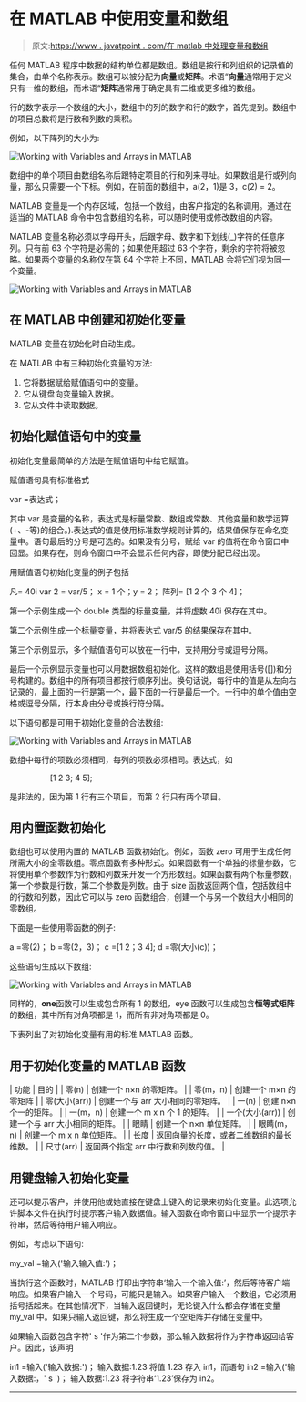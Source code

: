 # 在 MATLAB 中使用变量和数组

> 原文:[https://www . javatpoint . com/在 matlab 中处理变量和数组](https://www.javatpoint.com/working-with-variables-and-arrays-in-matlab)

任何 MATLAB 程序中数据的结构单位都是数组。数组是按行和列组织的记录值的集合，由单个名称表示。数组可以被分配为**向量**或**矩阵**。术语“**向量**通常用于定义只有一维的数组，而术语“**矩阵**通常用于确定具有二维或更多维的数组。

行的数字表示一个数组的大小，数组中的列的数字和行的数字，首先提到。数组中的项目总数将是行数和列数的乘积。

例如，以下阵列的大小为:

![Working with Variables and Arrays in MATLAB](../Images/ba816072f19ebd9fb34ef124c900a60e.png)

数组中的单个项目由数组名称后跟特定项目的行和列来寻址。如果数组是行或列向量，那么只需要一个下标。例如，在前面的数组中，a(2，1)是 3，c(2) = 2。

MATLAB 变量是一个内存区域，包括一个数组，由客户指定的名称调用。通过在适当的 MATLAB 命令中包含数组的名称，可以随时使用或修改数组的内容。

MATLAB 变量名称必须以字母开头，后跟字母、数字和下划线(_)字符的任意序列。只有前 63 个字符是必需的；如果使用超过 63 个字符，剩余的字符将被忽略。如果两个变量的名称仅在第 64 个字符上不同，MATLAB 会将它们视为同一个变量。

![Working with Variables and Arrays in MATLAB](../Images/0e32bf5578c39aea7cab3e579ea7e3d6.png)

## 在 MATLAB 中创建和初始化变量

MATLAB 变量在初始化时自动生成。

在 MATLAB 中有三种初始化变量的方法:

1.  它将数据赋给赋值语句中的变量。
2.  它从键盘向变量输入数据。
3.  它从文件中读取数据。

## 初始化赋值语句中的变量

初始化变量最简单的方法是在赋值语句中给它赋值。

赋值语句具有标准格式

var =表达式；

其中 var 是变量的名称，表达式是标量常数、数组或常数、其他变量和数学运算(+、-等)的组合。).表达式的值是使用标准数学规则计算的，结果值保存在命名变量中。语句最后的分号是可选的。如果没有分号，赋给 var 的值将在命令窗口中回显。如果存在，则命令窗口中不会显示任何内容，即使分配已经出现。

用赋值语句初始化变量的例子包括

凡= 40i
var 2 = var/5；
x = 1 个；y = 2；
阵列= [1 2 个 3 个 4]；

第一个示例生成一个 double 类型的标量变量，并将虚数 40i 保存在其中。

第二个示例生成一个标量变量，并将表达式 var/5 的结果保存在其中。

第三个示例显示，多个赋值语句可以放在一行中，支持用分号或逗号分隔。

最后一个示例显示变量也可以用数据数组初始化。这样的数组是使用括号([])和分号构建的。数组中的所有项目都按行顺序列出。换句话说，每行中的值是从左向右记录的，最上面的一行是第一个，最下面的一行是最后一个。一行中的单个值由空格或逗号分隔，行本身由分号或换行符分隔。

以下语句都是可用于初始化变量的合法数组:

![Working with Variables and Arrays in MATLAB](../Images/dc1f528296213f11bd2c1941ade24cef.png)

数组中每行的项数必须相同，每列的项数必须相同。表达式，如

                  [1 2 3; 4 5];

是非法的，因为第 1 行有三个项目，而第 2 行只有两个项目。

## 用内置函数初始化

数组也可以使用内置的 MATLAB 函数初始化。例如，函数 zero 可用于生成任何所需大小的全零数组。零点函数有多种形式。如果函数有一个单独的标量参数，它将使用单个参数作为行数和列数来开发一个方形数组。如果函数有两个标量参数，第一个参数是行数，第二个参数是列数。由于 size 函数返回两个值，包括数组中的行数和列数，因此它可以与 zero 函数组合，创建一个与另一个数组大小相同的零数组。

下面是一些使用零函数的例子:

a =零(2)；
b =零(2，3)；
c =[1 2；3 4];
d =零(大小(c))；

这些语句生成以下数组:

![Working with Variables and Arrays in MATLAB](../Images/07c90a158ae4ebdbfcc280837f7a0b87.png)

同样的，**one**函数可以生成包含所有 1 的数组，eye 函数可以生成包含**恒等式矩阵**的数组，其中所有对角项都是 1，而所有非对角项都是 0。

下表列出了对初始化变量有用的标准 MATLAB 函数。

## 用于初始化变量的 MATLAB 函数

| 功能 | 目的 |
| 零(n) | 创建一个 n×n 的零矩阵。 |
| 零(m，n) | 创建一个 m×n 的零矩阵 |
| 零(大小(arr)) | 创建一个与 arr 大小相同的零矩阵。 |
| 一(n) | 创建 n×n 个一的矩阵。 |
| 一(m，n) | 创建一个 m x n 个 1 的矩阵。 |
| 一个(大小(arr)) | 创建一个与 arr 大小相同的矩阵。 |
| 眼睛 | 创建一个 n×n 单位矩阵。 |
| 眼睛(m，n) | 创建一个 m x n 单位矩阵。 |
| 长度 | 返回向量的长度，或者二维数组的最长维数。 |
| 尺寸(arr) | 返回两个指定 arr 中行数和列数的值。 |

## 用键盘输入初始化变量

还可以提示客户，并使用他或她直接在键盘上键入的记录来初始化变量。此选项允许脚本文件在执行时提示客户输入数据值。输入函数在命令窗口中显示一个提示字符串，然后等待用户输入响应。

例如，考虑以下语句:

my_val =输入('输入输入值:')；

当执行这个函数时，MATLAB 打印出字符串‘输入一个输入值:’，然后等待客户端响应。如果客户输入一个号码，可能只是输入。如果客户输入一个数组，它必须用括号括起来。在其他情况下，当输入返回键时，无论键入什么都会存储在变量 my_val 中。如果只输入返回键，那么将生成一个空矩阵并存储在变量中。

如果输入函数包含字符' s '作为第二个参数，那么输入数据将作为字符串返回给客户。因此，该声明

in1 =输入('输入数据:')；
输入数据:1.23
将值 1.23 存入 in1，而语句
in2 =输入('输入数据:，' s ')；
输入数据:1.23
将字符串‘1.23’保存为 in2。

* * *